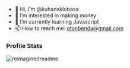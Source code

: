 - 👋 Hi, I’m @kuhanaklobasa
- 👀 I’m interested in making money
- 🌱 I’m currently learning Javascript
- 📫 How to reach me: otonbenda@gmail.com
  
### Profile Stats
<img src="https://myreadme.vercel.app/api/embed/kuhanaklobasa?panels=userstatistics,toprepositories,toplanguages,commitgraph" alt="reimaginedreadme" />


<!---
kuhanaklobasa/kuhanaklobasa is a ✨ special ✨ repository because its `README.md` (this file) appears on your GitHub profile.
You can click the Preview link to take a look at your changes.
--->

